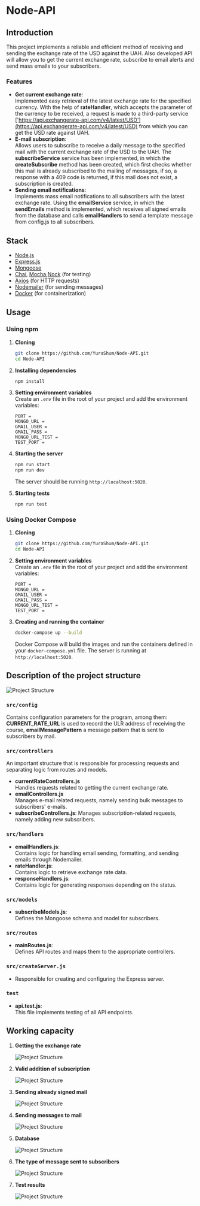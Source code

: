 # Node-API
## Introduction
This project implements a reliable and efficient method of receiving and sending the exchange rate of the USD against the UAH. Also developed API will allow you to get the current exchange rate, subscribe to email alerts and send mass emails to your subscribers.

### Features
- **Get current exchange rate**: <br>
Implemented easy retrieval of the latest exchange rate for the specified currency. With the help of **rateHandler**, which accepts the parameter of the currency to be received, a request is made to a third-party service ['https://api.exchangerate-api.com/v4/latest/USD'](https://api.exchangerate-api.com/v4/latest/USD) from which you can get the USD rate against UAH.
- **E-mail subscription**: <br>
Allows users to subscribe to receive a daily message to the specified mail with the current exchange rate of the USD to the UAH. The **subscribeService** service has been implemented, in which the **createSubscribe** method has been created, which first checks whether this mail is already subscribed to the mailing of messages, if so, a response with a 409 code is returned, if this mail does not exist, a subscription is created.
- **Sending email notifications**: <br>
Implements mass email notifications to all subscribers with the latest exchange rate. Using the **emailService** service, in which the **sendEmails** method is implemented, which receives all signed emails from the database and calls **emailHandlers** to send a template message from config.js to all subscribers.

## Stack

- [Node.js](https://nodejs.org/)
- [Express.js](https://expressjs.com/)
- [Mongoose](https://mongoosejs.com/)
- [Chai](https://www.chaijs.com/), [Mocha](https://mochajs.org/),[Nock](https://github.com/nock/nock) (for testing)
- [Axios](https://axios-http.com/) (for HTTP requests)
- [Nodemailer](https://nodemailer.com/) (for sending messages)
- [Docker](https://www.docker.com/) (for containerization)

## Usage

### Using npm

1. **Cloning**

    ```sh
    git clone https://github.com/YuraShum/Node-API.git
    cd Node-API
    ```
2. **Installing dependencies**

    ```sh
    npm install
    ```

3. **Setting environment variables**<br>
Create an `.env` file in the root of your project and add the environment variables:
    ```env
    PORT = 
    MONGO_URL = 
    GMAIL_USER = 
    GMAIL_PASS = 
    MONGO_URL_TEST = 
    TEST_PORT = 
    ```

4. **Starting the server**

    ```sh
    npm run start
    npm run dev
    ```

    The server should be running `http://localhost:5020`.

5. **Starting tests**

    ```sh
    npm run test
    ```
### Using Docker Compose

1. **Cloning**

    ```sh
    git clone https://github.com/YuraShum/Node-API.git
    cd Node-API
    ```

2. **Setting environment variables**<br>
Create an `.env` file in the root of your project and add the environment variables:
    ```env
    PORT = 
    MONGO_URL = 
    GMAIL_USER = 
    GMAIL_PASS = 
    MONGO_URL_TEST = 
    TEST_PORT = 
    ```

3. **Creating and running the container**

    ```sh
    docker-compose up --build
    ```

    Docker Compose will build the images and run the containers defined in your `docker-compose.yml` file. The server is running at `http://localhost:5020`.

## Description of the project structure
![Project Structure](./photoREADME/Node-api.png)

### `src/config`
Contains configuration parameters for the program, among them: **CURRENT_RATE_URL** is used to record the ULR address of receiving the course, **emailMessagePattern** a message pattern that is sent to subscribers by mail.
### `src/controllers`
An important structure that is responsible for processing requests and separating logic from routes and models.
- **currentRateControllers.js**<br>Handles requests related to getting the current exchange rate.
- **emailControllers.js**<br>
Manages e-mail related requests, namely sending bulk messages to subscribers' e-mails.
- **subscribeControllers.js**:
Manages subscription-related requests, namely adding new subscribers.
### `src/handlers`
- **emailHandlers.js**:<br>
Contains logic for handling email sending, formatting, and sending emails through Nodemailer.
- **rateHandler.js**: <br>
Contains logic to retrieve exchange rate data.
- **responseHandlers.js**: <br>
Contains logic for generating responses depending on the status.
### `src/models`
- **subscribeModels.js**: <br>
Defines the Mongoose schema and model for subscribers.
### `src/routes`
- **mainRoutes.js**: <br>
Defines API routes and maps them to the appropriate controllers.
### `src/createServer.js`
- Responsible for creating and configuring the Express server.
### `test`
- **api.test.js**: <br>
This file implements testing of all API endpoints.

## Working capacity
1. **Getting the exchange rate**

   ![Project Structure](./photoREADME/GET_rate.png)

2. **Valid addition of subscription**

   ![Project Structure](./photoREADME/POST_subscribe.png)

3. **Sending already signed mail**

   ![Project Structure](./photoREADME/POST_subscribe_bed.png)

4. **Sending messages to mail**

   ![Project Structure](./photoREADME/POST_sendEmails.png)

5. **Database**

   ![Project Structure](./photoREADME/db.png)

6. **The type of message sent to subscribers**

    ![Project Structure](./photoREADME/sendMessage.png)

7. **Test results**

   ![Project Structure](./photoREADME/test.png)